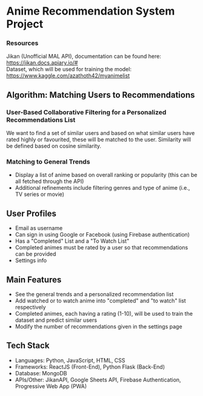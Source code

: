 # Anime Recommendation System Project
### Resources
Jikan (Unofficial MAL API), documentation can be found here: https://jikan.docs.apiary.io/#  
Dataset, which will be used for training the model: https://www.kaggle.com/azathoth42/myanimelist

## Algorithm: Matching Users to Recommendations
### User-Based Collaborative Filtering for a Personalized Recommendations List
We want to find a set of similar users and based on what similar users have rated highly or favourited, these will be matched to the user. Similarity will be defined based on cosine similarity.

### Matching to General Trends
- Display a list of anime based on overall ranking or popularity (this can be all fetched through the API)
- Additional refinements include filtering genres and type of anime (i.e., TV series or movie)

## User Profiles
- Email as username
- Can sign in using Google or Facebook (using Firebase authentication)
- Has a "Completed" List and a "To Watch List"
- Completed animes must be rated by a user so that recommendations can be provided
- Settings info

## Main Features
- See the general trends and a personalized recommendation list
- Add watched or to watch anime into "completed" and "to watch" list respectively
- Completed animes, each having a rating (1-10), will be used to train the dataset and predict similar users
- Modify the number of recommendations given in the settings page

## Tech Stack
- Languages: Python, JavaScript, HTML, CSS
- Frameworks: ReactJS (Front-End), Python Flask (Back-End)
- Database: MongoDB
- APIs/Other: JikanAPI, Google Sheets API, Firebase Authentication, Progressive Web App (PWA)
